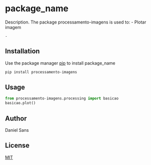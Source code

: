 # package_name

Description. 
The package processamento-imagens is used to:
	- Plotar imagem

	- 

## Installation

Use the package manager [pip](https://pip.pypa.io/en/stable/) to install package_name

```bash
pip install processamento-imagens
```

## Usage

```python
from processamento-imagens.processing import basicao
basicao.plot()
```

## Author
Daniel Sans

## License
[MIT](https://choosealicense.com/licenses/mit/)